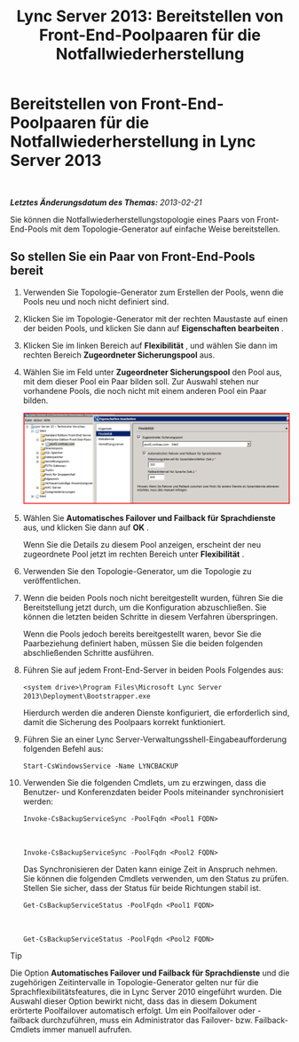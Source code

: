 ﻿---
title: 'Lync Server 2013: Bereitstellen von Front-End-Poolpaaren für die Notfallwiederherstellung'
TOCTitle: Bereitstellen von Front-End-Poolpaaren für die Notfallwiederherstellung
ms:assetid: 2f12467c-8b90-43e6-831b-a0b096427f17
ms:mtpsurl: https://technet.microsoft.com/de-de/library/JJ204773(v=OCS.15)
ms:contentKeyID: 49293550
ms.date: 05/19/2016
mtps_version: v=OCS.15
ms.translationtype: HT
---

# Bereitstellen von Front-End-Poolpaaren für die Notfallwiederherstellung in Lync Server 2013

 

_**Letztes Änderungsdatum des Themas:** 2013-02-21_

Sie können die Notfallwiederherstellungstopologie eines Paars von Front-End-Pools mit dem Topologie-Generator auf einfache Weise bereitstellen.

## So stellen Sie ein Paar von Front-End-Pools bereit

1.  Verwenden Sie Topologie-Generator zum Erstellen der Pools, wenn die Pools neu und noch nicht definiert sind.

2.  Klicken Sie im Topologie-Generator mit der rechten Maustaste auf einen der beiden Pools, und klicken Sie dann auf **Eigenschaften bearbeiten** .

3.  Klicken Sie im linken Bereich auf **Flexibilität** , und wählen Sie dann im rechten Bereich **Zugeordneter Sicherungspool** aus.

4.  Wählen Sie im Feld unter **Zugeordneter Sicherungspool** den Pool aus, mit dem dieser Pool ein Paar bilden soll. Zur Auswahl stehen nur vorhandene Pools, die noch nicht mit einem anderen Pool ein Paar bilden.
    
    ![Ausfallsicherheit (Dialogfeld)](images/JJ204773.36080581-db76-497d-bf9e-f02b39574d0e(OCS.15).png "Ausfallsicherheit (Dialogfeld)")  

5.  Wählen Sie **Automatisches Failover und Failback für Sprachdienste** aus, und klicken Sie dann auf **OK** .
    
    Wenn Sie die Details zu diesem Pool anzeigen, erscheint der neu zugeordnete Pool jetzt im rechten Bereich unter **Flexibilität** .

6.  Verwenden Sie den Topologie-Generator, um die Topologie zu veröffentlichen.

7.  Wenn die beiden Pools noch nicht bereitgestellt wurden, führen Sie die Bereitstellung jetzt durch, um die Konfiguration abzuschließen. Sie können die letzten beiden Schritte in diesem Verfahren überspringen.
    
    Wenn die Pools jedoch bereits bereitgestellt waren, bevor Sie die Paarbeziehung definiert haben, müssen Sie die beiden folgenden abschließenden Schritte ausführen.

8.  Führen Sie auf jedem Front-End-Server in beiden Pools Folgendes aus:
    
        <system drive>\Program Files\Microsoft Lync Server 2013\Deployment\Bootstrapper.exe 
    
    Hierdurch werden die anderen Dienste konfiguriert, die erforderlich sind, damit die Sicherung des Poolpaars korrekt funktioniert.

9.  Führen Sie an einer Lync Server-Verwaltungsshell-Eingabeaufforderung folgenden Befehl aus:
    
        Start-CsWindowsService -Name LYNCBACKUP

10. Verwenden Sie die folgenden Cmdlets, um zu erzwingen, dass die Benutzer- und Konferenzdaten beider Pools miteinander synchronisiert werden:
    
        Invoke-CsBackupServiceSync -PoolFqdn <Pool1 FQDN>

       &nbsp;
    
        Invoke-CsBackupServiceSync -PoolFqdn <Pool2 FQDN>
    
    Das Synchronisieren der Daten kann einige Zeit in Anspruch nehmen. Sie können die folgenden Cmdlets verwenden, um den Status zu prüfen. Stellen Sie sicher, dass der Status für beide Richtungen stabil ist.
    
        Get-CsBackupServiceStatus -PoolFqdn <Pool1 FQDN>

       &nbsp;
    
        Get-CsBackupServiceStatus -PoolFqdn <Pool2 FQDN>


> [!TIP]
> Die Option <STRONG>Automatisches Failover und Failback für Sprachdienste</STRONG> und die zugehörigen Zeitintervalle in Topologie-Generator gelten nur für die Sprachflexibilitätsfeatures, die in Lync Server 2010 eingeführt wurden. Die Auswahl dieser Option bewirkt nicht, dass das in diesem Dokument erörterte Poolfailover automatisch erfolgt. Um ein Poolfailover oder -failback durchzuführen, muss ein Administrator das Failover- bzw. Failback-Cmdlets immer manuell aufrufen.


